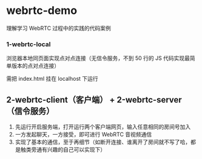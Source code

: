 # webrtc-demo

理解学习 WebRTC 过程中的实践的代码案例

### 1-webrtc-local

浏览器本地同页面实现点对点连接（无信令服务，不到 50 行的 JS 代码实现最简单版本的点对点连接）

需把 index.html 挂在 localhost 下运行

## 2-webrtc-client（客户端） + 2-webrtc-server（信令服务）

1. 先运行开启服务端，打开运行两个客户端网页，输入任意相同的房间号加入
2. 一方发起聊天，一方接受，即可进行 WebRTC 音视频通信
3. 实现了基本的通信，至于再细节（如断开连接、谁离开了房间就不写了哈，都是触类旁通有兴趣的自己可以实现下）
